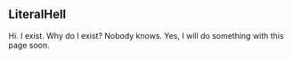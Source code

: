 ## LiteralHell
Hi. I exist.
Why do I exist?
Nobody knows.
Yes, I will do something with this page soon.
